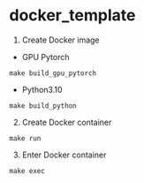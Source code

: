 # docker_template

1. Create Docker image
- GPU Pytorch
```
make build_gpu_pytorch
```
- Python3.10
```
make build_python
```
2. Create Docker container
```
make run
```
3. Enter Docker container
```
make exec
```
